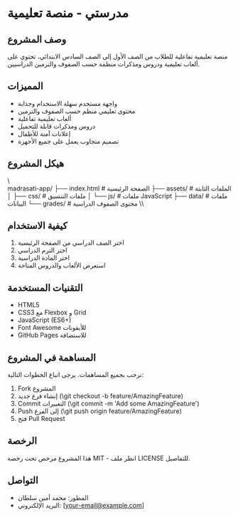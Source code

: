 ﻿# مدرستي - منصة تعليمية

## وصف المشروع
منصة تعليمية تفاعلية للطلاب من الصف الأول إلى الصف السادس الابتدائي، تحتوي على ألعاب تعليمية ودروس ومذكرات منظمة حسب الصفوف والترمين الدراسيين.

## المميزات
- واجهة مستخدم سهلة الاستخدام وجذابة
- محتوى تعليمي منظم حسب الصفوف والترمين
- ألعاب تعليمية تفاعلية
- دروس ومذكرات قابلة للتحميل
- إعلانات آمنة للأطفال
- تصميم متجاوب يعمل على جميع الأجهزة

## هيكل المشروع
\\\
madrasati-app/
├── index.html          # الصفحة الرئيسية
├── assets/             # الملفات الثابتة
│   ├── css/           # ملفات التنسيق
│   └── js/            # ملفات JavaScript
├── data/              # ملفات البيانات
└── grades/            # محتوى الصفوف الدراسية
\\\

## كيفية الاستخدام
1. اختر الصف الدراسي من الصفحة الرئيسية
2. اختر الترم الدراسي
3. اختر المادة الدراسية
4. استعرض الألعاب والدروس المتاحة

## التقنيات المستخدمة
- HTML5
- CSS3 مع Flexbox و Grid
- JavaScript (ES6+)
- Font Awesome للأيقونات
- GitHub Pages للاستضافة

## المساهمة في المشروع
نرحب بجميع المساهمات. يرجى اتباع الخطوات التالية:
1. Fork المشروع
2. إنشاء فرع جديد (\git checkout -b feature/AmazingFeature\)
3. Commit التغييرات (\git commit -m 'Add some AmazingFeature'\)
4. Push إلى الفرع (\git push origin feature/AmazingFeature\)
5. فتح Pull Request

## الرخصة
هذا المشروع مرخص تحت رخصة MIT - انظر ملف LICENSE للتفاصيل.

## التواصل
- المطور: محمد أمين سلطان
- البريد الإلكتروني: [your-email@example.com]
